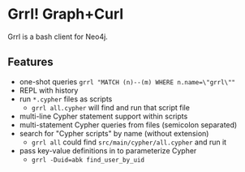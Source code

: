 Grrl! Graph+Curl
================

Grrl is a bash client for Neo4j. 

## Features

- one-shot queries `grrl "MATCH (n)--(m) WHERE n.name=\"grrl\""`
- REPL with history
- run `*.cypher` files as scripts
  - `grrl all.cypher` will find and run that script file
- multi-line Cypher statement support within scripts 
- multi-statement Cypher queries from files (semicolon separated)
- search for "Cypher scripts" by name (without extension)
  - `grrl all` could find `src/main/cypher/all.cypher` and run it
- pass key-value definitions in to parameterize Cypher
  - `grrl -Duid=abk find_user_by_uid`
